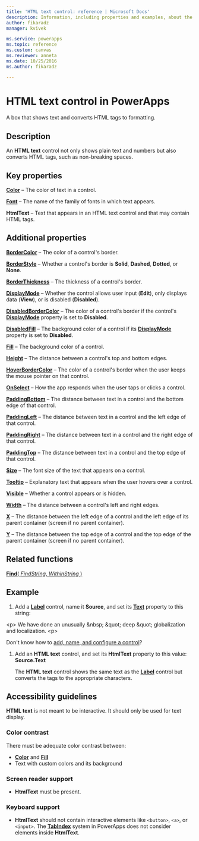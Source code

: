 ```yaml
---
title: 'HTML text control: reference | Microsoft Docs'
description: Information, including properties and examples, about the HTML text control
author: fikaradz
manager: kvivek

ms.service: powerapps
ms.topic: reference
ms.custom: canvas
ms.reviewer: anneta
ms.date: 10/25/2016
ms.author: fikaradz

---
```

# HTML text control in PowerApps
A box that shows text and converts HTML tags to formatting.

## Description
An **HTML text** control not only shows plain text and numbers but also converts HTML tags, such as non-breaking spaces.

## Key properties
**[Color](properties-color-border.md)** – The color of text in a control.

**[Font](properties-text.md)** – The name of the family of fonts in which text appears.

**HtmlText** – Text that appears in an HTML text control and that may contain HTML tags.

## Additional properties
**[BorderColor](properties-color-border.md)** – The color of a control's border.

**[BorderStyle](properties-color-border.md)** – Whether a control's border is **Solid**, **Dashed**, **Dotted**, or **None**.

**[BorderThickness](properties-color-border.md)** – The thickness of a control's border.

**[DisplayMode](properties-core.md)** – Whether the control allows user input (**Edit**), only displays data (**View**), or is disabled (**Disabled**).

**[DisabledBorderColor](properties-color-border.md)** – The color of a control's border if the control's **[DisplayMode](properties-core.md)** property is set to **Disabled**.

**[DisabledFill](properties-color-border.md)** – The background color of a control if its **[DisplayMode](properties-core.md)** property is set to **Disabled**.

**[Fill](properties-color-border.md)** – The background color of a control.

**[Height](properties-size-location.md)** – The distance between a control's top and bottom edges.

**[HoverBorderColor](properties-color-border.md)** – The color of a control's border when the user keeps the mouse pointer on that control.

**[OnSelect](properties-core.md)** – How the app responds when the user taps or clicks a control.

**[PaddingBottom](properties-size-location.md)** – The distance between text in a control and the bottom edge of that control.

**[PaddingLeft](properties-size-location.md)** – The distance between text in a control and the left edge of that control.

**[PaddingRight](properties-size-location.md)** – The distance between text in a control and the right edge of that control.

**[PaddingTop](properties-size-location.md)** – The distance between text in a control and the top edge of that control.

**[Size](properties-text.md)** – The font size of the text that appears on a control.

**[Tooltip](properties-core.md)** – Explanatory text that appears when the user hovers over a control.

**[Visible](properties-core.md)** – Whether a control appears or is hidden.

**[Width](properties-size-location.md)** – The distance between a control's left and right edges.

**[X](properties-size-location.md)** – The distance between the left edge of a control and the left edge of its parent container (screen if no parent container).

**[Y](properties-size-location.md)** – The distance between the top edge of a control and the top edge of the parent container (screen if no parent container).

## Related functions
[**Find**( *FindString*, *WithinString* )](../functions/function-find.md)

## Example
1. Add a **[Label](control-text-box.md)** control, name it **Source**, and set its **[Text](properties-core.md)** property to this string:

\<p> We have done an unusually \&nbsp; \&quot; deep \&quot; globalization and localization. \<p>

Don't know how to [add, name, and configure a control](../add-configure-controls.md)?

1. Add an **HTML text** control, and set its **HtmlText** property to this value:<br>
   **Source.Text**
   
     The **HTML text** control shows the same text as the **[Label](control-text-box.md)** control but converts the tags to the appropriate characters.


## Accessibility guidelines
**HTML text** is not meant to be interactive. It should only be used for text display.

### Color contrast
There must be adequate color contrast between:
* **[Color](properties-color-border.md)** and **[Fill](properties-color-border.md)**
* Text with custom colors and its background

### Screen reader support
* **HtmlText** must be present.

### Keyboard support
* **HtmlText** should not contain interactive elements like `<button>`, `<a>`, or `<input>`. The **[TabIndex](properties-accessibility.md)** system in PowerApps does not consider elements inside **HtmlText**.
